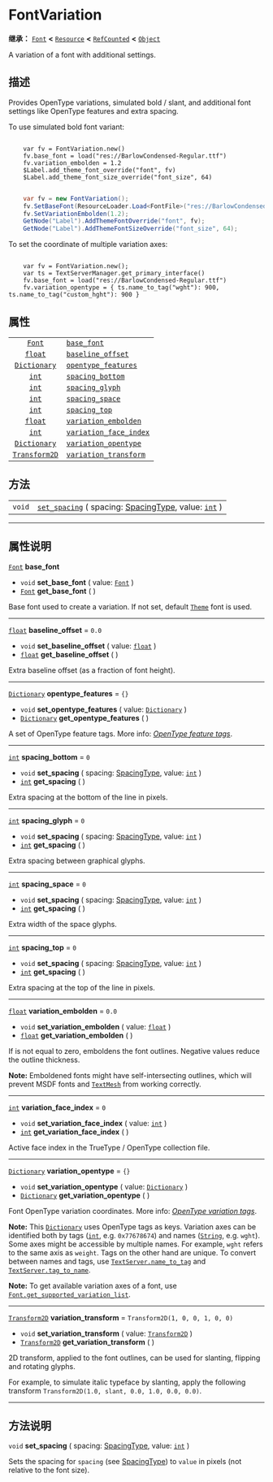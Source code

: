 <!-- ⚠ 请勿编辑本文件 ⚠ -->
<!-- 本文档使用脚本从 WeDot 引擎源码仓库生成。 -->
<!-- 生成脚本：https://github.com/WeDot-Engine/WeDot/tree/4.3/doc/tools/make_md.py； -->
<!-- 原文件：https://github.com/WeDot-Engine/WeDot/tree/4.3/doc/classes/FontVariation.xml。 -->

<div id="_class_fontvariation"></div>

# FontVariation

**继承：** [`Font`](class_font.md) **<** [`Resource`](class_resource.md) **<** [`RefCounted`](class_refcounted.md) **<** [`Object`](class_object.md)

A variation of a font with additional settings.

## 描述

Provides OpenType variations, simulated bold / slant, and additional font settings like OpenType features and extra spacing.

To use simulated bold font variant:



```gdscript

    var fv = FontVariation.new()
    fv.base_font = load("res://BarlowCondensed-Regular.ttf")
    fv.variation_embolden = 1.2
    $Label.add_theme_font_override("font", fv)
    $Label.add_theme_font_size_override("font_size", 64)
```

```csharp

    var fv = new FontVariation();
    fv.SetBaseFont(ResourceLoader.Load<FontFile>("res://BarlowCondensed-Regular.ttf"));
    fv.SetVariationEmbolden(1.2);
    GetNode("Label").AddThemeFontOverride("font", fv);
    GetNode("Label").AddThemeFontSizeOverride("font_size", 64);
```



To set the coordinate of multiple variation axes:

```

    var fv = FontVariation.new();
    var ts = TextServerManager.get_primary_interface()
    fv.base_font = load("res://BarlowCondensed-Regular.ttf")
    fv.variation_opentype = { ts.name_to_tag("wght"): 900, ts.name_to_tag("custom_hght"): 900 }
```







## 属性

|||
|:-:|:--|
| [`Font`](class_font.md)               | [`base_font`](#class_fontvariation_property_base_font)                       |                                   |
| [`float`](class_float.md)             | [`baseline_offset`](#class_fontvariation_property_baseline_offset)           | ``0.0``                           |
| [`Dictionary`](class_dictionary.md)   | [`opentype_features`](#class_fontvariation_property_opentype_features)       | ``{}``                            |
| [`int`](class_int.md)                 | [`spacing_bottom`](#class_fontvariation_property_spacing_bottom)             | ``0``                             |
| [`int`](class_int.md)                 | [`spacing_glyph`](#class_fontvariation_property_spacing_glyph)               | ``0``                             |
| [`int`](class_int.md)                 | [`spacing_space`](#class_fontvariation_property_spacing_space)               | ``0``                             |
| [`int`](class_int.md)                 | [`spacing_top`](#class_fontvariation_property_spacing_top)                   | ``0``                             |
| [`float`](class_float.md)             | [`variation_embolden`](#class_fontvariation_property_variation_embolden)     | ``0.0``                           |
| [`int`](class_int.md)                 | [`variation_face_index`](#class_fontvariation_property_variation_face_index) | ``0``                             |
| [`Dictionary`](class_dictionary.md)   | [`variation_opentype`](#class_fontvariation_property_variation_opentype)     | ``{}``                            |
| [`Transform2D`](class_transform2d.md) | [`variation_transform`](#class_fontvariation_property_variation_transform)   | ``Transform2D(1, 0, 0, 1, 0, 0)`` |

## 方法

|||
|:-:|:--|
| `void` | [`set_spacing`](class_fontvariationmd#class_fontvariation_method_set_spacing) ( spacing: [SpacingType](#enum_textserver_spacingtype), value: [`int`](class_int.md) ) |

<!-- rst-class:: classref-section-separator -->

---

## 属性说明

<div id="_class_fontvariation_property_base_font"></div>

[`Font`](class_font.md) **base_font** <div id="class_fontvariation_property_base_font"></div>

- `void` **set_base_font** ( value: [`Font`](class_font.md) )
- [`Font`](class_font.md) **get_base_font** ( )

Base font used to create a variation. If not set, default [`Theme`](class_theme.md) font is used.

<!-- rst-class:: classref-item-separator -->

---

<div id="_class_fontvariation_property_baseline_offset"></div>

[`float`](class_float.md) **baseline_offset** = ``0.0`` <div id="class_fontvariation_property_baseline_offset"></div>

- `void` **set_baseline_offset** ( value: [`float`](class_float.md) )
- [`float`](class_float.md) **get_baseline_offset** ( )

Extra baseline offset (as a fraction of font height).

<!-- rst-class:: classref-item-separator -->

---

<div id="_class_fontvariation_property_opentype_features"></div>

[`Dictionary`](class_dictionary.md) **opentype_features** = ``{}`` <div id="class_fontvariation_property_opentype_features"></div>

- `void` **set_opentype_features** ( value: [`Dictionary`](class_dictionary.md) )
- [`Dictionary`](class_dictionary.md) **get_opentype_features** ( )

A set of OpenType feature tags. More info: [*OpenType feature tags*](https://docs.microsoft.com/en-us/typography/opentype/spec/featuretags).

<!-- rst-class:: classref-item-separator -->

---

<div id="_class_fontvariation_property_spacing_bottom"></div>

[`int`](class_int.md) **spacing_bottom** = ``0`` <div id="class_fontvariation_property_spacing_bottom"></div>

- `void` **set_spacing** ( spacing: [SpacingType](#enum_textserver_spacingtype), value: [`int`](class_int.md) )
- [`int`](class_int.md) **get_spacing** ( )

Extra spacing at the bottom of the line in pixels.

<!-- rst-class:: classref-item-separator -->

---

<div id="_class_fontvariation_property_spacing_glyph"></div>

[`int`](class_int.md) **spacing_glyph** = ``0`` <div id="class_fontvariation_property_spacing_glyph"></div>

- `void` **set_spacing** ( spacing: [SpacingType](#enum_textserver_spacingtype), value: [`int`](class_int.md) )
- [`int`](class_int.md) **get_spacing** ( )

Extra spacing between graphical glyphs.

<!-- rst-class:: classref-item-separator -->

---

<div id="_class_fontvariation_property_spacing_space"></div>

[`int`](class_int.md) **spacing_space** = ``0`` <div id="class_fontvariation_property_spacing_space"></div>

- `void` **set_spacing** ( spacing: [SpacingType](#enum_textserver_spacingtype), value: [`int`](class_int.md) )
- [`int`](class_int.md) **get_spacing** ( )

Extra width of the space glyphs.

<!-- rst-class:: classref-item-separator -->

---

<div id="_class_fontvariation_property_spacing_top"></div>

[`int`](class_int.md) **spacing_top** = ``0`` <div id="class_fontvariation_property_spacing_top"></div>

- `void` **set_spacing** ( spacing: [SpacingType](#enum_textserver_spacingtype), value: [`int`](class_int.md) )
- [`int`](class_int.md) **get_spacing** ( )

Extra spacing at the top of the line in pixels.

<!-- rst-class:: classref-item-separator -->

---

<div id="_class_fontvariation_property_variation_embolden"></div>

[`float`](class_float.md) **variation_embolden** = ``0.0`` <div id="class_fontvariation_property_variation_embolden"></div>

- `void` **set_variation_embolden** ( value: [`float`](class_float.md) )
- [`float`](class_float.md) **get_variation_embolden** ( )

If is not equal to zero, emboldens the font outlines. Negative values reduce the outline thickness.

 **Note:** Emboldened fonts might have self-intersecting outlines, which will prevent MSDF fonts and [`TextMesh`](class_textmesh.md) from working correctly.

<!-- rst-class:: classref-item-separator -->

---

<div id="_class_fontvariation_property_variation_face_index"></div>

[`int`](class_int.md) **variation_face_index** = ``0`` <div id="class_fontvariation_property_variation_face_index"></div>

- `void` **set_variation_face_index** ( value: [`int`](class_int.md) )
- [`int`](class_int.md) **get_variation_face_index** ( )

Active face index in the TrueType / OpenType collection file.

<!-- rst-class:: classref-item-separator -->

---

<div id="_class_fontvariation_property_variation_opentype"></div>

[`Dictionary`](class_dictionary.md) **variation_opentype** = ``{}`` <div id="class_fontvariation_property_variation_opentype"></div>

- `void` **set_variation_opentype** ( value: [`Dictionary`](class_dictionary.md) )
- [`Dictionary`](class_dictionary.md) **get_variation_opentype** ( )

Font OpenType variation coordinates. More info: [*OpenType variation tags*](https://docs.microsoft.com/en-us/typography/opentype/spec/dvaraxisreg).

 **Note:** This [`Dictionary`](class_dictionary.md) uses OpenType tags as keys. Variation axes can be identified both by tags ([`int`](class_int.md), e.g. `0x77678674`) and names ([`String`](class_string.md), e.g. `wght`). Some axes might be accessible by multiple names. For example, `wght` refers to the same axis as `weight`. Tags on the other hand are unique. To convert between names and tags, use [`TextServer.name_to_tag`](#class_textserver_method_name_to_tag) and [`TextServer.tag_to_name`](#class_textserver_method_tag_to_name).

 **Note:** To get available variation axes of a font, use [`Font.get_supported_variation_list`](#class_font_method_get_supported_variation_list).

<!-- rst-class:: classref-item-separator -->

---

<div id="_class_fontvariation_property_variation_transform"></div>

[`Transform2D`](class_transform2d.md) **variation_transform** = ``Transform2D(1, 0, 0, 1, 0, 0)`` <div id="class_fontvariation_property_variation_transform"></div>

- `void` **set_variation_transform** ( value: [`Transform2D`](class_transform2d.md) )
- [`Transform2D`](class_transform2d.md) **get_variation_transform** ( )

2D transform, applied to the font outlines, can be used for slanting, flipping and rotating glyphs.

For example, to simulate italic typeface by slanting, apply the following transform `Transform2D(1.0, slant, 0.0, 1.0, 0.0, 0.0)`.

<!-- rst-class:: classref-section-separator -->

---

## 方法说明

<div id="_class_fontvariation_method_set_spacing"></div>

`void` **set_spacing** ( spacing: [SpacingType](#enum_textserver_spacingtype), value: [`int`](class_int.md) )<div id="class_fontvariation_method_set_spacing"></div>

Sets the spacing for `spacing` (see [SpacingType](#enum_textserver_spacingtype)) to `value` in pixels (not relative to the font size).

[^virtual]: 本方法通常需要用户覆盖才能生效。
[^const]: 本方法无副作用，不会修改该实例的任何成员变量。
[^vararg]: 本方法除了能接受在此处描述的参数外，还能够继续接受任意数量的参数。
[^constructor]: 本方法用于构造某个类型。
[^static]: 调用本方法无需实例，可直接使用类名进行调用。
[^operator]: 本方法描述的是使用本类型作为左操作数的有效运算符。
[^bitfield]: 这个值是由下列位标志构成位掩码的整数。
[^void]: 无返回值。
